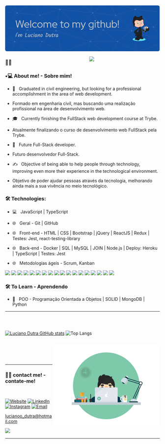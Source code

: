 ![Header](./github-header-image.png)

<img align='right' src="https://media.giphy.com/media/M9gbBd9nbDrOTu1Mqx/giphy.gif" width="230">


<h3> 👨🏻 </h3>
<h3>•💻 About me! - Sobre mim!</h3>



- 🤔 &nbsp; Graduated in civil engineering, but looking for a professional accomplishment in the area of web development.
- Formado em engenharia civil, mas buscando uma realização profissional na área de desenvolvimento web.


- 🎓 &nbsp; Currently finishing the FullStack web development course at Trybe.
- Atualmente finalizando o curso de desenvolvimento web FullStack pela Trybe.


- 🌱 &nbsp; Future Full-Stack developer.
- Futuro desenvolvedor Full-Stack.


- ✍️ &nbsp; Objective of being able to help people through technology, improving even more their experience in the technological environment.
- Objetivo de poder ajudar pessoas através da tecnologia, melhorando ainda mais a sua vivência no meio tecnológico.



<h3>🛠 Technologies:</h3>



- 💻 &nbsp; JavaScript | TypeScript

- 🌐 &nbsp; Geral - Git | GitHub

- 🌐 &nbsp; Front-end - HTML | CSS | Bootstrap | jQuery | ReactJS | Redux | Testes: Jest, react-testing-library
  
- 🌐 &nbsp; Back-end - Docker | SQL | MySQL | JOIN | Node.js | Deploy: Heroku | TypeScript | Testes: Jest
  
- 🌐 &nbsp; Metodologias ágeis - Scrum, Kanban
  

<img src="https://img.shields.io/badge/-HTML5-E34F26?style=flat&logo=html5&logoColor=white" width="80px"> <img src="https://img.shields.io/badge/-CSS3-1572B6?style=flat&logo=css3&logoColor=white" width="72px">
<img src="https://img.shields.io/badge/-Bootstrap-563D7C?style=flat&logo=bootstrap&logoColor=white" width="100px">
<img src="https://upload.wikimedia.org/wikipedia/commons/thumb/d/d3/Logo_jQuery.svg/1200px-Logo_jQuery.svg.png" width="65px">
<img src="https://img.shields.io/badge/javascript-%23323330.svg?style=for-the-badge&logo=javascript&logoColor=%23F7DF1E" width="110px">
<img src="https://img.shields.io/badge/-React-000000?style=flat&logo=react&logoColor=00c8ff" width="80px">
<img src="https://i.pinimg.com/originals/71/f0/a4/71f0a4c41735f951f9823725ee42cf8a.png" width="75px">
<img src="https://img.shields.io/badge/-Node.js-3C873A?style=flat&logo=Node.js&logoColor=white" width="90px">
<img src="http://img.shields.io/badge/-Git-F1502F?style=flat&logo=git&logoColor=FFFFFF" width="60px">
<img src="http://img.shields.io/badge/-Github-000000?style=flat&logo=github&logoColor=FFFFFF" width="90px">
<img src="http://img.shields.io/badge/-VS%20Code-007ACC?style=flat&logo=visual%20studio%20code&logoColor=white" width="100px">
<img src="https://img.shields.io/badge/-jest-%23C21325?style=for-the-badge&logo=jest&logoColor=white" width="75px"/>
<img src="https://miro.medium.com/max/500/1*FdcfXXlYDEDNGToFjA_B4w.jpeg" width="70px"/>
<img src="https://logosmarcas.net/wp-content/uploads/2021/03/Docker-Logo-2013-2015.jpg" width="50px"/>
<img src="https://www.diegomacedo.com.br/wp-content/uploads/2011/12/sql.jpg" width="40px"/>
<img src="https://encrypted-tbn0.gstatic.com/images?q=tbn:ANd9GcQPCWPKlLhBry9dR4j_Zs03x9MW1VpXph3I6Q&usqp=CAU" width="110px"/>
<img src="https://miro.medium.com/max/1004/1*ZfCTE6kZArxc0Nr_MybXPQ.png" width="115px"/>
<img src="https://www.fullstackpython.com/img/logos/heroku.png" width="72px"/>

<!--

- 🛢 &nbsp; MySQL | MongoDB

- 🔧 &nbsp; Git | Markdown | Selenium | Tidyverse

- 🖥 &nbsp; Illustrator| Photoshop | InDesign

-->



<h3>🛠 To Learn - Aprendendo</h3>


- 🔧 &nbsp; POO - Programação Orientada a Objetos | SOLID | MongoDB | Python 
<hr>



<br/><br/>

[![Luciano Dutra GitHub stats](https://github-readme-stats.vercel.app/api?username=LucianooDutra)](https://github.com/LucianooDutra)
![Top Langs](https://github-readme-stats.vercel.app/api/top-langs/?username=LucianooDutra)
<br/>

<br/>

<img src="https://github.com/nirala69/nirala69/blob/master/70804f7e25b11f29db904f2fa7b4cd9d.gif" width="350" align='right'>

<br><br>



<hr>



<h3> 🤝🏻 contact me! - contate-me! </h3>

<br>


<div style="display: inline_block">

<a href="https://luciano-dutra-portifolio.vercel.app/"><img alt="Website" src="https://t.ctcdn.com.br/_9VQm0156JGtfi3_tkORFSskItk=/119x0:1168x591/1049x590/smart/i447457.jpeg" width="60px"></a> <a href="https://www.linkedin.com/in/luciano-dutra-794598212/"><img alt="LinkedIn" src="https://marcas-logos.net/wp-content/uploads/2020/01/LinkedIn-Logo-2003.jpg" width="60px"></a> <a href="https://www.instagram.com/lucianoodutra/"><img alt="Instagram" src="https://marcas-logos.net/wp-content/uploads/wordpress-popular-posts/1523-featured-500x500.jpg" width="60px"></a> <a href="mailto:lucianoo_dutra@hotmail.com"><img alt="Email" src="https://www.logolynx.com/images/logolynx/6f/6fd34258a943ea9d74cc600d968afd37.jpeg" width="60px"></a> <p>lucianoo_dutra@hotmail.com</p>

</div>




<img src="https://media.giphy.com/media/dxn6fRlTIShoeBr69N/giphy.gif" width="30">





<hr>


